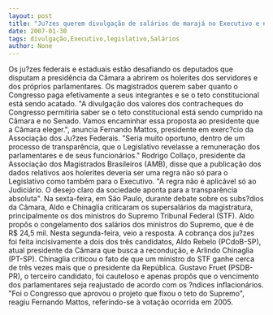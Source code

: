 ```yaml
---
layout: post
title: "Ju?zes querem divulgação de salários de marajá no Executivo e no Legislativo"
date: 2007-01-30
tags: divulgação,Executivo,legislativo,Salários
author: None
---
```


Os ju?zes federais e estaduais estão desafiando os deputados que disputam a presidência da Câmara a abrirem os holerites dos servidores e dos próprios parlamentares. 
Os magistrados querem saber quanto o Congresso paga efetivamente a seus integrantes e se o teto constitucional está sendo acatado. 
\"A divulgação dos valores dos contracheques do Congresso permitiria saber se o teto constitucional está sendo cumprido na Câmara e no Senado. Vamos encaminhar essa proposta ao presidente que a Câmara eleger.\", anuncia Fernando Mattos, presidente em exerc?cio da Associação dos Ju?zes Federais.
\"Seria muito oportuno, dentro de um processo de transparência, que o Legislativo revelasse a remuneração dos parlamentares e de seus funcionários.\" 
Rodrigo Collaço, presidente da Associação dos Magistrados Brasileiros (AMB), disse que a publicação dos dados relativos aos holerites deveria ser uma regra não só para o Legislativo como também para o Executivo. \"A regra não é aplicável só ao Judiciário. O desejo claro da sociedade aponta para a transparência absoluta\". 
Na sexta-feira, em São Paulo, durante debate sobre os subs?dios da Câmara, Aldo e Chinaglia criticaram os supersalários da magistratura, principalmente os dos ministros do Supremo Tribunal Federal (STF). Aldo propôs o congelamento dos salários dos ministros do Supremo, que é de R$ 24,5 mil. 
Nesta segunda-feira, veio a resposta. A cobrança dos ju?zes foi feita incisivamente a dois dos três candidatos, Aldo Rebelo (PCdoB-SP), atual presidente da Câmara que busca a recondução, e Arlindo Chinaglia (PT-SP). 
Chinaglia criticou o fato de que um ministro do STF ganhe cerca de três vezes mais que o presidente da República. 
Gustavo Fruet (PSDB-PR), o terceiro candidato, foi cauteloso e apenas propôs que o vencimento dos parlamentares seja reajustado de acordo com os ?ndices inflacionários. 
\"Foi o Congresso que aprovou o projeto que fixou o teto do Supremo\", reagiu Fernando Mattos, referindo-se à votação ocorrida em 2005. 